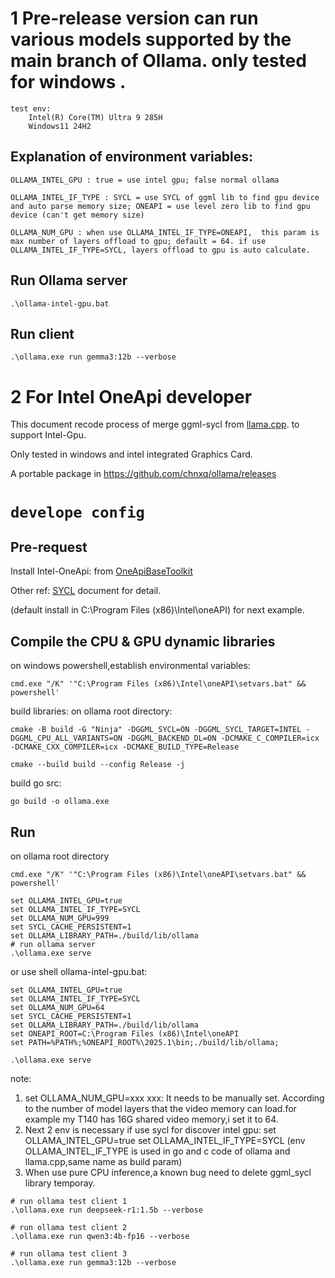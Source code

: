 

# 1 Pre-release version can run various models supported by the main branch of Ollama. only tested for windows .
    test env: 
        Intel(R) Core(TM) Ultra 9 285H 
        Windows11 24H2

## Explanation of environment variables:

    OLLAMA_INTEL_GPU : true = use intel gpu; false normal ollama
    
    OLLAMA_INTEL_IF_TYPE : SYCL = use SYCL of ggml lib to find gpu device and auto parse memory size; ONEAPI = use level zero lib to find gpu device (can't get memory size)

    OLLAMA_NUM_GPU : when use OLLAMA_INTEL_IF_TYPE=ONEAPI,  this param is max number of layers offload to gpu; default = 64. if use OLLAMA_INTEL_IF_TYPE=SYCL, layers offload to gpu is auto calculate. 

## Run Ollama server
```shell
.\ollama-intel-gpu.bat
```

## Run client

```shell
.\ollama.exe run gemma3:12b --verbose
```


# 2 For Intel OneApi developer

This document recode process of merge ggml-sycl from [llama.cpp](https://github.com/ggml-org/llama.cpp). to support Intel-Gpu.

Only tested in windows and intel integrated Graphics Card.

A portable package in https://github.com/chnxq/ollama/releases

# `develope config`

## Pre-request
Install Intel-OneApi: from [OneApiBaseToolkit](https://www.intel.com/content/www/us/en/developer/articles/system-requirements/oneapi-base-toolkit/2025.html#inpage-nav-1-1)

Other ref: [SYCL](https://github.com/ggml-org/llama.cpp/blob/master/docs/backend/SYCL.md) document for detail.

(default install in C:\Program Files (x86)\Intel\oneAPI\) for next example.

## Compile the CPU & GPU dynamic libraries

on windows powershell,establish environmental variables:
```shell
cmd.exe "/K" '"C:\Program Files (x86)\Intel\oneAPI\setvars.bat" && powershell'
```

build libraries:
on ollama root directory:
```shell
cmake -B build -G "Ninja" -DGGML_SYCL=ON -DGGML_SYCL_TARGET=INTEL -DGGML_CPU_ALL_VARIANTS=ON -DGGML_BACKEND_DL=ON -DCMAKE_C_COMPILER=icx -DCMAKE_CXX_COMPILER=icx -DCMAKE_BUILD_TYPE=Release
```
```shell
cmake --build build --config Release -j 
```

build go src:
```shell
go build -o ollama.exe
```
## Run
on ollama root directory

```shell
cmd.exe "/K" '"C:\Program Files (x86)\Intel\oneAPI\setvars.bat" && powershell'

set OLLAMA_INTEL_GPU=true
set OLLAMA_INTEL_IF_TYPE=SYCL
set OLLAMA_NUM_GPU=999
set SYCL_CACHE_PERSISTENT=1
set OLLAMA_LIBRARY_PATH=./build/lib/ollama
# run ollama server
.\ollama.exe serve
```
or use shell ollama-intel-gpu.bat:
```shell
set OLLAMA_INTEL_GPU=true
set OLLAMA_INTEL_IF_TYPE=SYCL
set OLLAMA_NUM_GPU=64
set SYCL_CACHE_PERSISTENT=1
set OLLAMA_LIBRARY_PATH=./build/lib/ollama
set ONEAPI_ROOT=C:\Program Files (x86)\Intel\oneAPI
set PATH=%PATH%;%ONEAPI_ROOT%\2025.1\bin;./build/lib/ollama;

.\ollama.exe serve
```
note:
1. set OLLAMA_NUM_GPU=xxx
   xxx: It needs to be manually set. According to the number of model layers that the video memory can load.for example my T140 has 16G shared video memory,i set it to 64.
2. Next 2 env is necessary if use sycl for discover intel gpu:
   set OLLAMA_INTEL_GPU=true
   set OLLAMA_INTEL_IF_TYPE=SYCL (env OLLAMA_INTEL_IF_TYPE is used in go and c code of ollama and llama.cpp,same name as build param)
3. When use pure CPU inference,a known bug need to delete ggml_sycl library temporay.

```shell
# run ollama test client 1
.\ollama.exe run deepseek-r1:1.5b --verbose
```

```shell
# run ollama test client 2
.\ollama.exe run qwen3:4b-fp16 --verbose
```

```shell
# run ollama test client 3
.\ollama.exe run gemma3:12b --verbose
```

